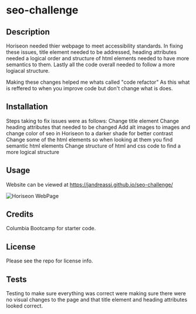 # seo-challenge

## Description

Horiseon needed thier webpage to meet accessibility standards. In fixing these issues, title element needed to be addressed, heading attributes needed a logical order and structure of html elements needed to have more semantics to them. Lastly all the code overall needed to follow a more logiacal structure. 

Making these changes helped me whats called "code refactor" As this what is reffered to when you improve code but don't change what is does. 


## Installation

Steps taking to fix issues were as follows:
Change title element
Change heading attributes that needed to be changed
Add alt images to images and change color of seo in Horiseon to a darker shade for better contrast
Change some of the html elements so when looking at them you find semantic html elements
Change structure of html and css code to find a more logical structure

## Usage
Website can be viewed at https://jandreassi.github.io/seo-challenge/

<img src="Assets/images/HoriseonWebPage.png" alt="Horiseon WebPage"/>

## Credits

Columbia Bootcamp for starter code.

## License

Please see the repo for license info.

## Tests

Testing to make sure everything was correct were making sure there were no visual changes to the page and that title element and heading attributes looked correct.